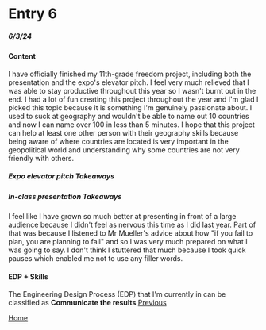 # Entry 6
##### 6/3/24

#### Content
I have officially finished my 11th-grade freedom project, including both the presentation and the expo's elevator pitch. I feel very much relieved that I was able to stay productive throughout this year so I wasn't burnt out in the end. I had a lot of fun creating this project throughout the year and I'm glad I picked this topic because it is something I'm genuinely passionate about. I used to suck at geography and wouldn't be able to name out 10 countries and now I can name over 100 in less than 5 minutes. I hope that this project can help at least one other person with their geography skills because being aware of where countries are located is very important in the geopolitical world and understanding why some countries are not very friendly with others.

##### Expo elevator pitch Takeaways

##### In-class presentation Takeaways
I feel like I have grown so much better at presenting in front of a large audience because I didn't feel as nervous this time as I did last year. Part of that was because I listened to Mr Mueller's advice about how "if you fail to plan, you are planning to fail" and so I was very much prepared on what I was going to say. I don't think I stuttered that much because I took quick pauses which enabled me not to use any filler words.

#### EDP + Skills
The Engineering Design Process (EDP) that I'm currently in can be classified as **Communicate the results**
[Previous](entry05.md)

[Home](../README.md)

